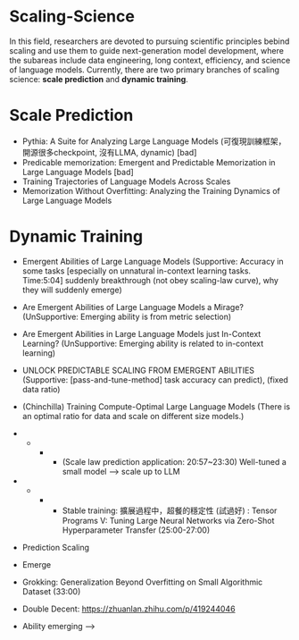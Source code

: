 # Scaling-Science
In this field, researchers are devoted to pursuing scientific principles bebind scaling and use them to guide next-generation model development, where the subareas include data engineering, long context, efficiency, and science of language models. Currently, there are two primary branches of scaling science: <b>scale prediction</b> and <b>dynamic training</b>.

# Scale Prediction
- Pythia: A Suite for Analyzing Large Language Models (可復現訓練框架，開源很多checkpoint, 沒有LLMA,  dynamic) [bad]
- Predicable memorization: Emergent and Predictable Memorization in Large Language Models [bad]
- Training Trajectories of Language Models Across Scales
- Memorization Without Overfitting: Analyzing the Training Dynamics of Large Language Models


# Dynamic Training
- Emergent Abilities of Large Language Models (Supportive: Accuracy in some tasks [especially on unnatural in-context learning tasks. Time:5:04] suddenly breakthrough (not obey scaling-law curve), why they will suddenly emerge)
- Are Emergent Abilities of Large Language Models a Mirage? (UnSupportive: Emerging ability is from metric selection)
- Are Emergent Abilities in Large Language Models just In-Context Learning? (UnSupportive: Emerging ability is related to in-context learning)
- UNLOCK PREDICTABLE SCALING FROM EMERGENT ABILITIES (Supportive: [pass-and-tune-method] task accuracy can predict), (fixed data ratio)
- (Chinchilla) Training Compute-Optimal Large Language Models (There is an optimal ratio for data and scale on different size models.)
- - - - (Scale law prediction application: 20:57~23:30) Well-tuned a small model —> scale up to LLM
- - - - Stable training: 擴展過程中，超餐的穩定性 (試過好) : Tensor Programs V: Tuning Large Neural Networks via Zero-Shot Hyperparameter Transfer (25:00-27:00)


- Prediction Scaling
- Emerge 
- Grokking: Generalization Beyond Overfitting on Small Algorithmic Dataset (33:00)
- Double Decent: https://zhuanlan.zhihu.com/p/419244046
- Ability emerging —> 
